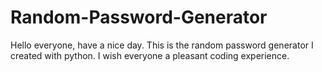 # Random-Password-Generator
Hello everyone, have a nice day. This is the random password generator I created with python. I wish everyone a pleasant coding experience.
